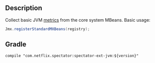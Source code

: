 ## Description

Collect basic JVM [metrics] from the core system MBeans. Basic usage:

```java
Jmx.registerStandardMXBeans(registry);
```

[metrics]: https://netflix.github.io/spectator/en/latest/ext/jvm-memory-pools/

## Gradle

```
compile "com.netflix.spectator:spectator-ext-jvm:${version}"
```